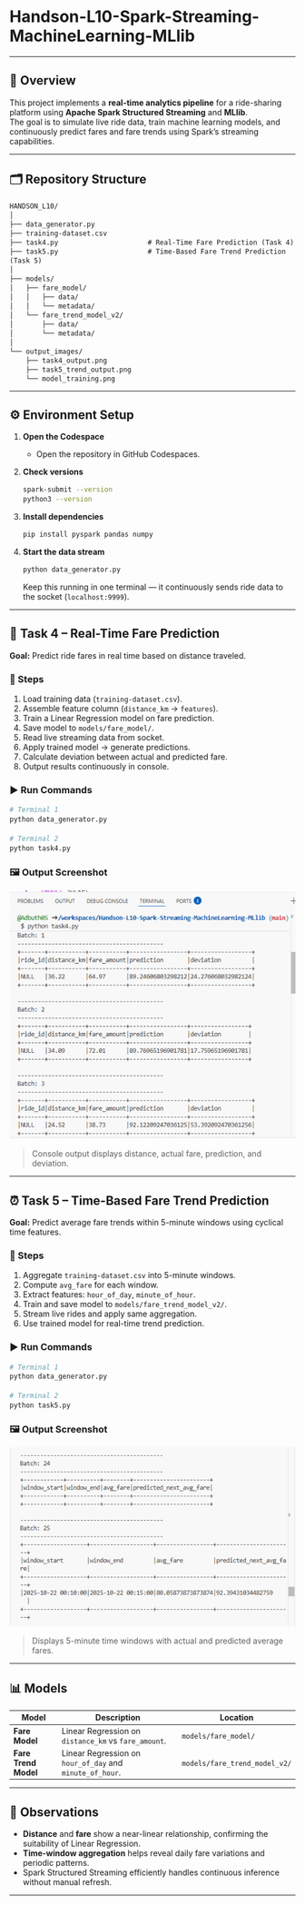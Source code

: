# Handson-L10-Spark-Streaming-MachineLearning-MLlib
---

## 📘 Overview
This project implements a **real-time analytics pipeline** for a ride-sharing platform using **Apache Spark Structured Streaming** and **MLlib**.  
The goal is to simulate live ride data, train machine learning models, and continuously predict fares and fare trends using Spark’s streaming capabilities.

---

## 🗂️ Repository Structure
```
HANDSON_L10/
│
├── data_generator.py
├── training-dataset.csv
├── task4.py                      # Real-Time Fare Prediction (Task 4)
├── task5.py                      # Time-Based Fare Trend Prediction (Task 5)
│
├── models/
│   ├── fare_model/
│   │   ├── data/
│   │   └── metadata/
│   └── fare_trend_model_v2/
│       ├── data/
│       └── metadata/
│
└── output_images/
    ├── task4_output.png
    ├── task5_trend_output.png
    └── model_training.png
```

---

## ⚙️ Environment Setup

1. **Open the Codespace**
   - Open the repository in GitHub Codespaces.

2. **Check versions**
   ```bash
   spark-submit --version
   python3 --version
   ```

3. **Install dependencies**
   ```bash
   pip install pyspark pandas numpy
   ```

4. **Start the data stream**
   ```bash
   python data_generator.py
   ```
   Keep this running in one terminal — it continuously sends ride data to the socket (`localhost:9999`).

---

## 🚕 Task 4 – Real-Time Fare Prediction

**Goal:** Predict ride fares in real time based on distance traveled.

### 🔧 Steps
1. Load training data (`training-dataset.csv`).
2. Assemble feature column (`distance_km` → `features`).
3. Train a Linear Regression model on fare prediction.
4. Save model to `models/fare_model/`.
5. Read live streaming data from socket.
6. Apply trained model → generate predictions.
7. Calculate deviation between actual and predicted fare.
8. Output results continuously in console.

### ▶️ Run Commands
```bash
# Terminal 1
python data_generator.py

# Terminal 2
python task4.py
```

### 🖼️ Output Screenshot
![Task 4 Output](output_images/task4_output.png)

> Console output displays distance, actual fare, prediction, and deviation.

---

## ⏰ Task 5 – Time-Based Fare Trend Prediction

**Goal:** Predict average fare trends within 5-minute windows using cyclical time features.

### 🔧 Steps
1. Aggregate `training-dataset.csv` into 5-minute windows.
2. Compute `avg_fare` for each window.
3. Extract features: `hour_of_day`, `minute_of_hour`.
4. Train and save model to `models/fare_trend_model_v2/`.
5. Stream live rides and apply same aggregation.
6. Use trained model for real-time trend prediction.

### ▶️ Run Commands
```bash
# Terminal 1
python data_generator.py

# Terminal 2
python task5.py
```

### 🖼️ Output Screenshot
![Task 5 Trend Output](output_images/task5_output_2.png)

> Displays 5-minute time windows with actual and predicted average fares.

---

## 📊 Models
| Model | Description | Location |
|--------|--------------|-----------|
| **Fare Model** | Linear Regression on `distance_km` vs `fare_amount`. | `models/fare_model/` |
| **Fare Trend Model** | Linear Regression on `hour_of_day` and `minute_of_hour`. | `models/fare_trend_model_v2/` |

---

## 🧠 Observations
- **Distance** and **fare** show a near-linear relationship, confirming the suitability of Linear Regression.  
- **Time-window aggregation** helps reveal daily fare variations and periodic patterns.  
- Spark Structured Streaming efficiently handles continuous inference without manual refresh.

---

